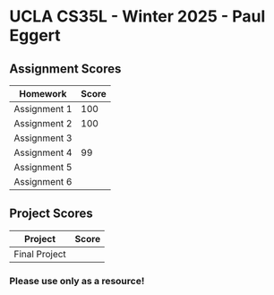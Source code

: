 # UCLA CS35L - Winter 2025 - Paul Eggert

## Assignment Scores
| Homework  | Score |
|----------|------|
| Assignment 1 | 100 |
| Assignment 2 | 100 |
| Assignment 3 |    |
| Assignment 4 | 99 |
| Assignment 5 |    |
| Assignment 6 |   |

## Project Scores
|  Project  | Score |
|----------|------|
| Final Project |   |

### Please use only as a resource!
